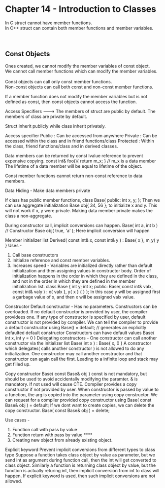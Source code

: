 # Chapter 14 - Introduction to Classes

In C struct cannot have member functions. <br>
In C++ struct can contain both member functions and member variables.<br>
<br>
<br>
## Const Objects
Ones created, we cannot modify the member variables of const object.<br>
We cannot call member functions which can modify the member variables.<br>
<br>
Const objects can call only const member functions.<br>
Non-const objects can call both const and non-const member functions.<br>

If a member function does not modify the member variables but is not defined as const,
then const objects cannot access the function.


Access Specifiers --->
The members of struct are public by default.
The members of class are private by default.

Struct inherit publicly while class inherit privately.

Access specifier
Public : Can be accessed from anywhere
Private : Can be accessed within the class and in friend functions/class
Protected : Within the class, friend functions/class and in derived classes.

Data members can be returned by const lvalue reference to prevent expensive copying.
const int& foo(){ return m_x; } // m_x is a data member
The lifetime of a data member will be equal to lifetime of the object.

Const member functions cannot return non-const reference to data members.

Data Hiding - Make data members private


If class has public member functions,
class Base{
public:
	int x, y;
};
Then we can use aggregate initialization Base obj{ 34, 56 }; to initialize x and y.
This will not work if x, y were private. Making data member private makes the class a non-aggregate.

During constructor call, implicit conversions can happen.
Base( int a, int b )	// Constructor
Base obj( true, 'a' );
Here implicit conversion will happen


Member initializer list
Derived( const int& x, const int& y ) : Base{ x }, m_y{ y }
Uses -
1) Call base constructors
2) Initialize reference and const member variables.
3) Increases speed - Variables are initialized directly rather than default
initialization and then assigning values in constructor body.
Order of initialization happens in the order in which they are defined in the class,
and not in the order in which they are defined in the member initialization list.
class Base
{
    int y;
    int x;
public:
    Base( const int& valx, const int& valy ) : x{ valx }, y{ x }
    {
    }
};
In this case y will be assigned first a garbage value of x,
and then x will be assigned valx value.

Constructor
Default constructor - Has no parameters.
Constructors can be overloaded.
If no default constructor is provided by user, the compiler providees one.
If any type of constructor is specified by user, default constructor is not provided by compiler.
We can tell the compiler to provide a default constructor using
Base() = default; // generates an explicitly defaulted default constructor
Constructors can have default values
Base( int x, int y = 0 )
Delegating constructors - One constructor can call another constructor via the initializer list
Base( int x ) : Base{ x, 0 }
A constructor which delegates( calls another constructor ) is not allowed to do any initialization.
One constructor may call another constructor and that constructor can again call the first. Leading to a infinite loop and stack may get filled up.

Copy constructor
Base( const Base& obj )
const is not mandatory, but should be used to avoid accidentally modifying the paramter.
& is mandatory. If not used will cause CTE.
Compiler provides a copy constructor if not provided by user.
When constructor is passed by value to a function, the arg is copied into the parameter using copy constructor.
We can request for a compiler provided copy constructor using
Base( const Base& obj ) = default;
If we dont want to create copies, we can delete the copy constructor.
Base( const Base& obj ) = delete;

Use cases -
1) Function call with pass by value
2) Function return with pass by value 		****
3) Creating new object from already existing object.

Explicit keyword
Prevent implicit conversions from different types to class type
Suppose a function takes class object by value as parameter, but we send int as argument during function call,
then the int will get converted to class object.
Similarly a function is returning class object by value, but the function is actually returing int,
then implicit conversion from int to class will happen.
If explicit keyword is used, then such implicit conversions are not allowed.
